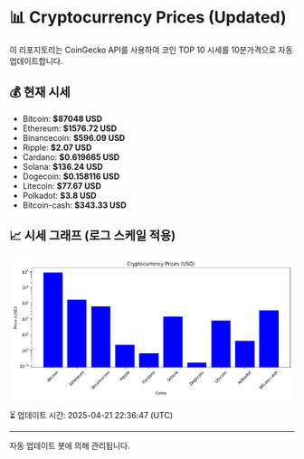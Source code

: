 
# 📊 Cryptocurrency Prices (Updated)

이 리포지토리는 CoinGecko API를 사용하여 코인 TOP 10 시세를 10분가격으로 자동 업데이트합니다.

## 💰 현재 시세
- Bitcoin: **$87048 USD**
- Ethereum: **$1576.72 USD**
- Binancecoin: **$596.09 USD**
- Ripple: **$2.07 USD**
- Cardano: **$0.619665 USD**
- Solana: **$136.24 USD**
- Dogecoin: **$0.158116 USD**
- Litecoin: **$77.67 USD**
- Polkadot: **$3.8 USD**
- Bitcoin-cash: **$343.33 USD**

## 📈 시세 그래프 (로그 스케일 적용)
![Crypto Prices](crypto_prices.png)

⏳ 업데이트 시간: 2025-04-21 22:36:47 (UTC)

---
자동 업데이트 봇에 의해 관리됩니다.
